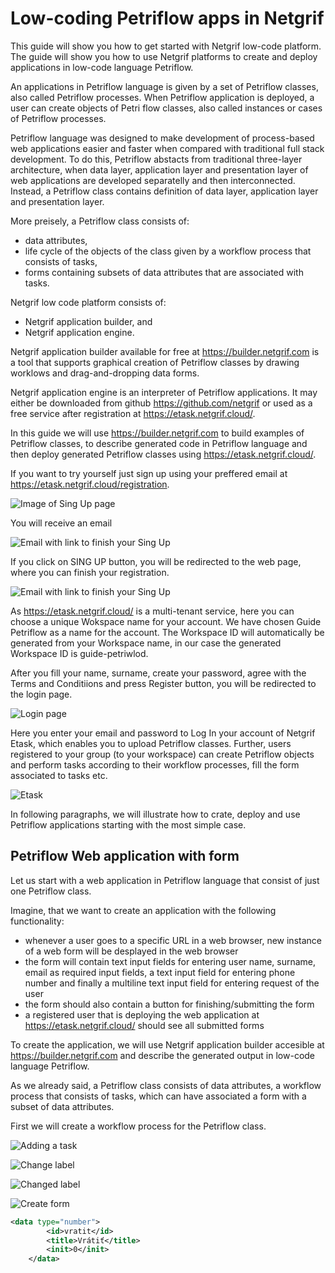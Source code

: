 # Low-coding Petriflow apps in Netgrif

This guide will show you how to get started with Netgrif low-code platform. The guide will show you how to use Netgrif platforms to create and deploy applications in low-code language Petriflow.

An applications in Petriflow language is given by a set of Petriflow classes, also called Petriflow processes. When Petriflow application is deployed, a user can create objects of Petri flow classes, also called instances or cases of Petriflow processes. 

Petriflow language was designed to make development of process-based web applications easier and faster when compared with traditional full stack development. To do this, Petriflow abstacts from traditional three-layer architecture, when data layer, application layer and presentation layer of web applications are developed separatelly and then interconnected. Instead, a Petriflow class contains definition of data layer, application layer and presentation layer.

More preisely, a Petriflow class consists of:
* data attributes,
* life cycle of the objects of the class given by a workflow process that consists of tasks,
* forms containing subsets of data attributes that are associated with tasks.

Netgrif low code platform consists of:
* Netgrif application builder, and 
* Netgrif application engine.

Netgrif application builder available for free at https://builder.netgrif.com is a tool that supports graphical creation of Petriflow classes by drawing worklows and drag-and-dropping data forms.

Netgrif application engine is an interpreter of Petriflow applications. It may either be downloaded from github https://github.com/netgrif or used as a free service after registration at https://etask.netgrif.cloud/. 

In this guide we will use https://builder.netgrif.com to build examples of Petriflow classes, to describe generated code in Petriflow language and then deploy generated Petriflow classes using https://etask.netgrif.cloud/.

If you want to try yourself just sign up using your preffered email at https://etask.netgrif.cloud/registration. 

![Image of Sing Up page](_media/signup.jpg 'Image of Sing Up page')



You will receive an email 

![Email with link to finish your Sing Up](_media/email.jpg 'Email with link to finish your Sing Up')

If you click on SING UP button, you will be redirected to the web page, where you can finish your registration.

![Email with link to finish your Sing Up](_media/finishsignup.jpg 'Email with link to finish your Sing Up')

As https://etask.netgrif.cloud/ is a multi-tenant service, here you can choose a unique Wokspace name for your account. We have chosen Guide Petriflow as a name for the account. The Workspace ID will automatically be generated from your Workspace name, in our case the generated Workspace ID is guide-petriwlod. 

After you fill your name, surname, create your password, agree with the Terms and Conditiions and press Register button, you will be redirected to the login page.

![Login page](_media/login.jpg 'Login page')

Here you enter your email and password to Log In your account of Netgrif Etask, which enables you to upload Petriflow classes. Further, users registered to your group (to your workspace) can create Petriflow objects and perform tasks according to their workflow processes, fill the form associated to tasks etc.

![Etask](_media/etask.jpg 'Etask')

In following paragraphs, we will illustrate how to crate, deploy and use Petriflow applications starting with the most simple case.

## Petriflow Web application with form

Let us start with a web application in Petriflow language that consist of just one Petriflow class.

Imagine, that we want to create an application with the following functionality:
* whenever a user goes to a specific URL in a web browser, new instance of a web form will be desplayed in the web browser
* the form will contain text input fields for entering user name, surname, email as required input fields, a text input field for entering phone number and finally a multiline text input field for entering request of the user 
* the form should also contain a button for finishing/submitting the form
* a registered user that is deploying the web application at https://etask.netgrif.cloud/ should see all submitted forms

To create the application, we will use Netgrif application builder accesible at https://builder.netgrif.com and describe the generated output in low-code language Petriflow.

As we already said, a Petriflow class consists of data attributes, a workflow process that consists of tasks, which can have associated a form with a subset of data attributes.

First we will create a workflow process for the Petriflow class. 

![Adding a task](_media/addingtask.jpg 'Adding a task')

![Change label](_media/changelabel.jpg 'Change label')

![Changed label](_media/changedlabel.jpg 'Changed label')

![Create form](_media/createform.jpg 'Create form')




















  

 









```xml
<data type="number">
		<id>vratit</id>
		<title>Vrátiť</title>
		<init>0</init>
	</data>
